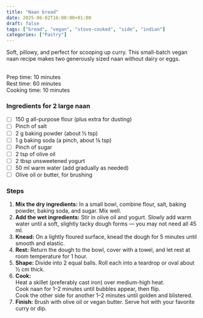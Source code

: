 ```yaml
---
title: "Naan bread"
date: 2025-06-02T16:00:00+01:00
draft: false
tags: ["bread", "vegan", "stove-cooked", "side", "indian"]
categories: ["Pastry"]
---
```


Soft, pillowy, and perfect for scooping up curry. This small-batch vegan naan recipe makes two generously sized naan without dairy or eggs.

<div class="recipe" id="recipe">
<br>
Prep time: 10 minutes<br>
Rest time: 60 minutes<br>
Cooking time: 10 minutes<br>

### Ingredients for 2 large naan
- [ ] 150 g all-purpose flour (plus extra for dusting)
- [ ] Pinch of salt
- [ ] 2 g baking powder (about ½ tsp)
- [ ] 1 g baking soda (a pinch, about ⅛ tsp)
- [ ] Pinch of sugar
- [ ] 2 tsp of olive oil
- [ ] 2 tbsp unsweetened yogurt
- [ ] 50 ml warm water (add gradually as needed)
- [ ] Olive oil or butter, for brushing

### Steps
1. **Mix the dry ingredients:** In a small bowl, combine flour, salt, baking powder, baking soda, and sugar. Mix well.
2. **Add the wet ingredients:** Stir in olive oil and yogurt. Slowly add warm water until a soft, slightly tacky dough forms — you may not need all 45 ml.
3. **Knead:** On a lightly floured surface, knead the dough for 5 minutes until smooth and elastic.
4. **Rest:** Return the dough to the bowl, cover with a towel, and let rest at room temperature for 1 hour.
5. **Shape:** Divide into 2 equal balls. Roll each into a teardrop or oval about ½ cm thick.
6. **Cook:**  
   Heat a skillet (preferably cast iron) over medium-high heat.  
   Cook naan for 1–2 minutes until bubbles appear, then flip.  
   Cook the other side for another 1–2 minutes until golden and blistered.
7. **Finish:** Brush with olive oil or vegan butter. Serve hot with your favorite curry or dip.
</div>
